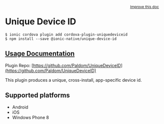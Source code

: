 <a style="float:right;font-size:12px;" href="http://github.com/ionic-team/ionic-native/edit/master/src/@ionic-native/plugins/unique-device-id/index.ts#L1">
  Improve this doc
</a>

# Unique Device ID

```
$ ionic cordova plugin add cordova-plugin-uniquedeviceid
$ npm install --save @ionic-native/unique-device-id
```

## [Usage Documentation](https://ionicframework.com/docs/native/unique-device-id/)

Plugin Repo: [https://github.com/Paldom/UniqueDeviceID](https://github.com/Paldom/UniqueDeviceID)

This plugin produces a unique, cross-install, app-specific device id.

## Supported platforms
- Android
- iOS
- Windows Phone 8



